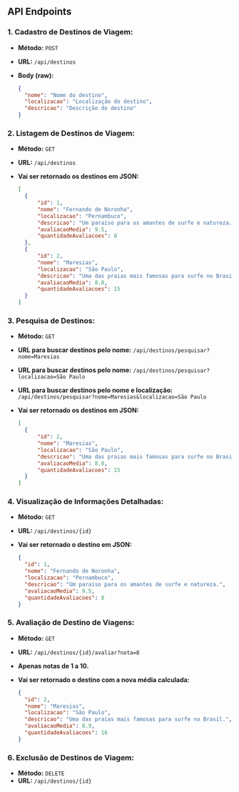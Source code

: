 ## API Endpoints

### 1. Cadastro de Destinos de Viagem:

- **Método:** `POST`  
- **URL:** `/api/destinos`  
- **Body (raw):**

  ```json
  {
    "nome": "Nome do destino",
    "localizacao": "Localização do destino",
    "descricao": "Descrição do destino"
  }
  ```

### 2. Listagem de Destinos de Viagem:

- **Método:** `GET`  
- **URL:** `/api/destinos`  
- **Vai ser retornado os destinos em JSON:**

  ```json
  [
    {
        "id": 1, 
        "nome": "Fernando de Noronha",
        "localizacao": "Pernambuco",
        "descricao": "Um paraíso para os amantes de surfe e natureza.",
        "avaliacaoMedia": 9.5,
        "quantidadeAvaliacoes": 8
    },
    {
        "id": 2,
        "nome": "Maresias",
        "localizacao": "São Paulo",
        "descricao": "Uma das praias mais famosas para surfe no Brasil.",
        "avaliacaoMedia": 8.8,
        "quantidadeAvaliacoes": 15
    }
  ]
  ```

### 3. Pesquisa de Destinos:

- **Método:** `GET`  
- **URL para buscar destinos pelo nome:** `/api/destinos/pesquisar?nome=Maresias`
- **URL para buscar destinos pelo nome:** `/api/destinos/pesquisar?localizacao=São Paulo`
- **URL para buscar destinos pelo nome e localização:** `/api/destinos/pesquisar?nome=Maresias&localizacao=São Paulo`
- **Vai ser retornado os destinos em JSON:**

  ```json
  [
    {
        "id": 2,
        "nome": "Maresias",
        "localizacao": "São Paulo",
        "descricao": "Uma das praias mais famosas para surfe no Brasil.",
        "avaliacaoMedia": 8.8,
        "quantidadeAvaliacoes": 15
    }
  ]
  ```

### 4. Visualização de Informações Detalhadas:

- **Método:** `GET`  
- **URL:** `/api/destinos/{id}`
- **Vai ser retornado o destino em JSON:**

  ```json
  {
    "id": 1,
    "nome": "Fernando de Noronha",
    "localizacao": "Pernambuco",
    "descricao": "Um paraíso para os amantes de surfe e natureza.",
    "avaliacaoMedia": 9.5,
    "quantidadeAvaliacoes": 8
  }
  ```

### 5. Avaliação de Destino de Viagens:

- **Método:** `GET`  
- **URL:** `/api/destinos/{id}/avaliar?nota=8`
- **Apenas notas de 1 a 10.**
- **Vai ser retornado o destino com a nova média calculada:**

  ```json
  {
    "id": 2,
    "nome": "Maresias",
    "localizacao": "São Paulo",
    "descricao": "Uma das praias mais famosas para surfe no Brasil.",
    "avaliacaoMedia": 8.9,
    "quantidadeAvaliacoes": 16
  }
  ```

### 6. Exclusão de Destinos de Viagem:

- **Método:** `DELETE`  
- **URL:** `/api/destinos/{id}`
